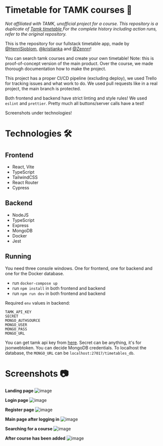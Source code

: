 # Timetable for TAMK courses 📅

_Not affiliated with TAMK, unofficial project for a course. This repository is a duplicate of [Tamk timetable ](https://github.com/kristianka/tamk-timetable) For the complete history including action runs, refer to the original repository._  

This is the repository for our fullstack timetable app, made by [@HenriSjoblom](https://github.com/HenriSjoblom), [@kristianka](https://github.com/kristianka) and [@Zennrr](https://github.com/Zennrr)!

You can search tamk courses and create your own timetable!
Note: this is proof-of-concept version of the main product. Over the course, we made thorough documentation how to make the project. 

This project has a proper CI/CD pipeline (excluding deploy), we used Trello for tracking issues and what work to do. We used pull requests like in a real project, the main branch is protected.

Both frontend and backend have strict linting and style rules! We used `eslint` and `prettier`. Pretty much all buttons/server calls have a test! 

Screenshots under technologies!

# Technologies 🛠️

## Frontend

- React, Vite
- TypeScript
- TailwindCSS
- React Router
- Cypress

## Backend

- NodeJS
- TypeScript
- Express
- MongoDB
- Docker
- Jest

## Running

You need three console windows. One for frontend, one for backend and one for the Docker database.

- run `docker-compose up`
- run `npm install` in both frontend and backend
- run `npm run dev` in both frontend and backend

Required `env` values in backend:
```
TAMK_API_KEY
SECRET
MONGO_AUTHSOURCE
MONGO_USER
MONGO_PASS
MONGO_URL
```

You can get tamk api key from [here](https://avoindata.tamk.fi/en/rajapinnat/index.html). Secret can be anything, it's for jsonwebtoken. You can decide MongoDB credentials. To localhost the database, the `MONGO_URL` can be `localhost:27017/timetables_db`.

# Screenshots 📷

**Landing page**
![image](https://github.com/kristianka/tamk-timetable/assets/49764796/11839041-b1c1-4e29-9cc1-63879206ca25)

**Login page**
![image](https://github.com/kristianka/tamk-timetable/assets/49764796/774dead3-1898-47f3-886e-660b45e12840)

**Register page**
![image](https://github.com/kristianka/tamk-timetable/assets/49764796/87aa8bb9-efee-43c2-b1fa-9a9a106bc193)

**Main page after logging in**
![image](https://github.com/kristianka/tamk-timetable/assets/49764796/8442175d-df73-4264-92ed-aefd84853390)

**Searching for a course**
![image](https://github.com/kristianka/tamk-timetable/assets/49764796/6dc43d7c-6bbd-43ff-bd4d-e96b4db2f5b3)

**After course has been added**
![image](https://github.com/kristianka/tamk-timetable/assets/49764796/a234269f-a8d8-433b-98d1-3b275e6e6ca9)



